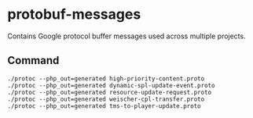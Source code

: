# protobuf-messages

Contains Google protocol buffer messages used across multiple projects.

## Command

```
./protoc --php_out=generated high-priority-content.proto
./protoc --php_out=generated dynamic-spl-update-event.proto
./protoc --php_out=generated resource-update-request.proto
./protoc --php_out=generated weischer-cpl-transfer.proto
./protoc --php_out=generated tms-to-player-update.proto
```
